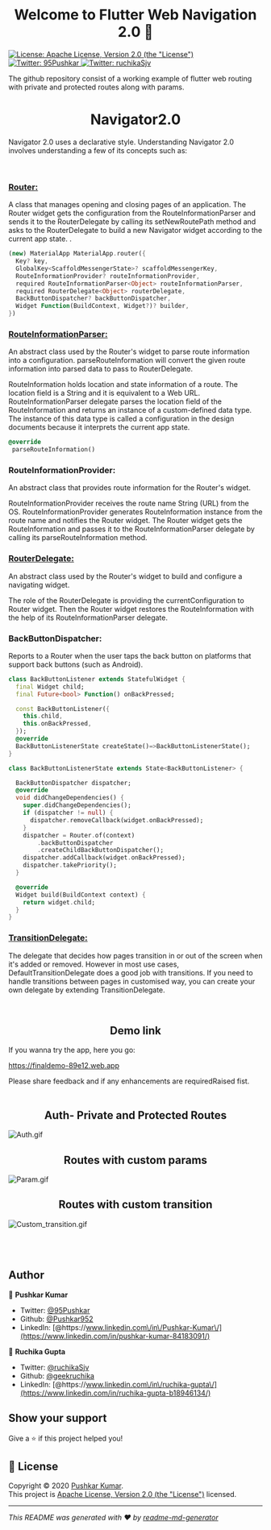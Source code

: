 <h1 align="center">Welcome to Flutter Web Navigation 2.0 👋</h1>
<p>
  <a href="http://www.apache.org/licenses/LICENSE-2.0" target="_blank">
    <img alt="License: Apache License, Version 2.0 (the &#34;License&#34;)" src="https://img.shields.io/badge/License-Apache License, Version 2.0 (the &#34;License&#34;)-yellow.svg" />
  </a>
     <a href="https://twitter.com/95Pushkar" target="_blank">
      <img alt="Twitter: 95Pushkar" src="https://img.shields.io/twitter/follow/95Pushkar.svg?style=social" />
    </a>
     <a href="https://twitter.com/ruchikaSjv" target="_blank">
      <img alt="Twitter: ruchikaSjv" src="https://img.shields.io/twitter/follow/ruchikaSjv.svg?style=social" />
    </a>
</p>

The github repository consist of a working example of flutter web routing with private and
protected routes along with params.

  <h1 align="center">Navigator2.0</h1>

<p>Navigator 2.0 uses a declarative style. Understanding Navigator 2.0 involves understanding a few of its concepts such as:</p>
<br>

[<h3><b>Router:</b></h3>](./lib/app.dart) A class that manages opening and closing pages of an application.
The Router widget gets the configuration from the RouteInformationParser and sends it to the RouterDelegate by calling its setNewRoutePath method and asks to the RouterDelegate to build a new Navigator widget according to the current app state.
.

```dart
(new) MaterialApp MaterialApp.router({
  Key? key,
  GlobalKey<ScaffoldMessengerState>? scaffoldMessengerKey,
  RouteInformationProvider? routeInformationProvider,
  required RouteInformationParser<Object> routeInformationParser,
  required RouterDelegate<Object> routerDelegate,
  BackButtonDispatcher? backButtonDispatcher,
  Widget Function(BuildContext, Widget?)? builder,
})
```

[<h3><b>RouteInformationParser:</b></h3>](./lib/routes/route_information_parser.dart) An abstract class used by the Router's widget to parse route information into a configuration. parseRouteInformation will convert the given route information into parsed data to pass to RouterDelegate. </li>

RouteInformation holds location and state information of a route. The location field is a String and it is equivalent to a Web URL.
RouteInformationParser delegate parses the location field of the RouteInformation and returns an instance of a custom-defined data type. The instance of this data type is called a configuration in the design documents because it interprets the current app state.
<br>

```dart
@override
 parseRouteInformation()
```

<h3><b>RouteInformationProvider:</b></h3> An abstract class that provides route information for the Router's widget.

RouteInformationProvider receives the route name String (URL) from the OS.
RouteInformationProvider generates RouteInformation instance from the route name and notifies the Router widget.
The Router widget gets the RouteInformation and passes it to the RouteInformationParser delegate by calling its parseRouteInformation method.

[<h3><b>RouterDelegate:</b></h3>](./lib/routes/route_delegate.dart) An abstract class used by the Router's widget to build and configure a navigating widget.

The role of the RouterDelegate is providing the currentConfiguration to Router widget. Then the Router widget restores the RouteInformation with the help of its RouteInformationParser delegate.

<h3><b>BackButtonDispatcher:</b></h3> Reports to a Router when the user taps the back button on platforms that support back buttons (such as Android).

```dart
class BackButtonListener extends StatefulWidget {
  final Widget child;
  final Future<bool> Function() onBackPressed;

  const BackButtonListener({
    this.child,
    this.onBackPressed,
  });
  @override
  BackButtonListenerState createState()=>BackButtonListenerState();
}

class BackButtonListenerState extends State<BackButtonListener> {

  BackButtonDispatcher dispatcher;
  @override
  void didChangeDependencies() {
    super.didChangeDependencies();
    if (dispatcher != null) {
      dispatcher.removeCallback(widget.onBackPressed);
    }
    dispatcher = Router.of(context)
        .backButtonDispatcher
        .createChildBackButtonDispatcher();
    dispatcher.addCallback(widget.onBackPressed);
    dispatcher.takePriority();
  }

  @override
  Widget build(BuildContext context) {
    return widget.child;
  }
}
```

[<h3><b>TransitionDelegate:</b></h3>](./lib/routes/custom_transition_delegate.dart) The delegate that decides how pages transition in or out of the screen when it's added or removed. However  in most use cases, DefaultTransitionDelegate does a good job with transitions. If you need to handle transitions between pages in customised way, you can create your own delegate by extending TransitionDelegate. </li>

<br>
  <h2 align="center">Demo link</h2>

If you wanna try the app, here you go:

https://finaldemo-89e12.web.app

Please share feedback and if any enhancements are requiredRaised fist.
<br><br>

  <h2 align="center">Auth- Private and Protected Routes</h2>

![Auth.gif](screenshots/Auth.gif)
<br>

  <h2 align="center">Routes with custom params</h2>

![Param.gif](screenshots/Param.gif)
<br>

 <h2 align="center">Routes with custom transition</h2>

![Custom_transition.gif](screenshots/Custom_transition.gif)
<br>
<br>
<br>
<br>

## Author

👤 **Pushkar Kumar**

- Twitter: [@95Pushkar](https://twitter.com/95Pushkar)
- Github: [@Pushkar952](https://github.com/Pushkar952)
- LinkedIn:
  [@https:\/\/www.linkedin.com\/in\/Pushkar-Kumar\/](https://www.linkedin.com/in/pushkar-kumar-84183091/)

👤 **Ruchika Gupta**

- Twitter: [@ruchikaSjv](https://twitter.com/ulusoyapps)
- Github: [@geekruchika](https://github.com/geekruchika)
- LinkedIn:
  [@https:\/\/www.linkedin.com\/in\/ruchika-gupta\/](https://www.linkedin.com/in/ruchika-gupta-b18946134/)

## Show your support

Give a ⭐️ if this project helped you!

## 📝 License

Copyright © 2020 [Pushkar Kumar](https://github.com/Pushkar952).<br />
This project is
[Apache License, Version 2.0 (the &#34;License&#34;)](http://www.apache.org/licenses/LICENSE-2.0)
licensed.

---

_This README was generated with ❤️ by
[readme-md-generator](https://github.com/kefranabg/readme-md-generator)_
